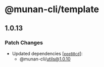 # @munan-cli/template

## 1.0.13

### Patch Changes

- Updated dependencies [[`eee80cd`](https://github.com/MuNan777/munan-cli/commit/eee80cd81b6721cfde59bc4bfe280eeabf457202)]:
  - @munan-cli/utils@1.0.10
